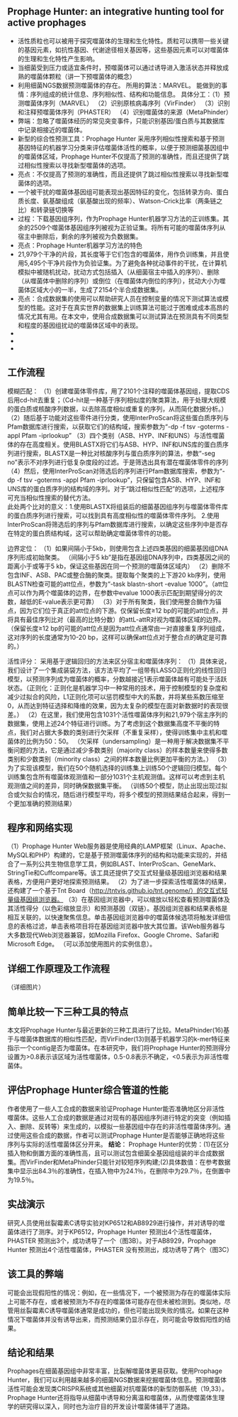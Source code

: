 ## Prophage Hunter: an integrative hunting tool for active prophages
+  活性质粒也可以被用于探究噬菌体的生理和生化特性。质粒可以携带一些关键的基因元素，如抗性基因、代谢途径相关基因等，这些基因元素可以对噬菌体的生理和生化特性产生影响。
+  当细菌受到压力或适宜条件时，预噬菌体可以通过诱导进入激活状态并释放成熟的噬菌体颗粒（讲一下预噬菌体的概念）
+  利用细菌NGS数据预测噬菌体的存在。  所用的算法：MARVEL。   能做到的事情：序列组成的统计信息、序列相似性、结构和功能信息。    具体分工：（1）预测噬菌体序列（MARVEL） （2）识别原核病毒序列（VirFinder） （3）识别和注释预噬菌体序列（PHASTER）  （4）识别噬菌体的来源（MetaPhinder）
+  弊端：忽略了噬菌体经历的常见突变事件，只能识别基因/蛋白质与其数据库中记录相接近的噬菌体。
+  新型的综合性预测工具：Prophage Hunter    采用序列相似性搜索和基于预测基因特征的机器学习分类来评估噬菌体活性的概率，以便于预测细菌基因组中的噬菌体区域，Prophage Hunter不仅提高了预测的准确性，而且还提供了跳过相似性搜索以寻找新型噬菌体的选项。
+  亮点：不仅提高了预测的准确性，而且还提供了跳过相似性搜索以寻找新型噬菌体的选项。
+  一个被干扰的噬菌体基因组可能表现出基因特征的变化，包括转录方向、蛋白质长度、氨基酸组成（氨基酸出现的频率）、Watson-Crick比率（两条链之比）和转录链切换等
+  过程：下载基因组序列，作为Prophage Hunter机器学习方法的正训练集。其余的2509个噬菌体基因组序列被视为正验证集。将所有可能的噬菌体序列从宿主中删除后，剩余的序列被视为负数据集。
+  亮点：Prophage Hunter机器学习方法的特色
+  21,979个干净的片段，其长度等于它们包含的噬菌体，用作负训练集，并且使用5,495个干净片段作为负验证集。为了避免各种扰动事件的干扰，在计算机模拟中被随机扰动，扰动方式包括插入（从细菌宿主中插入的序列）、删除（从噬菌体中删除的序列）或倒位（在噬菌体内倒位的序列），扰动大小为噬菌体区域大小的一半，生成了2154个半合成数据集。
+  亮点：合成数据集的使用可以帮助研究人员在控制变量的情况下测试算法或模型的性能。这对于在真实世界的数据集上训练算法可能过于困难或成本高昂的情况尤其有用。在本文中，使用合成数据集可以测试算法在预测具有不同类型和程度的基因组扰动的噬菌体区域中的表现。
+  
+  
+  
## 工作流程
模糊匹配：
（1）创建噬菌体零件库，用了2101个注释的噬菌体基因组，提取CDS后用cd-hit去重复；（Cd-hit是一种基于序列相似度的聚类算法，用于处理大规模的蛋白质或核酸序列数据，以去除高度相似或重复的序列，从而简化数据分析。）
（2）随后基于功能对这些零件进行分类，使用InterProScan将这些蛋白质序列与Pfam数据库进行搜索，以获取它们的结构域，搜索参数为“-dp -f tsv -goterms -appl Pfam -iprlookup” 
（3）四个类别（ASB、HYP、INF和UNS）与活性噬菌体的存在高度相关。使用BLASTX将它们与ASB、HYP、INF和UNS库的蛋白质序列进行搜索，BLASTX是一种比对核酸序列与蛋白质序列的算法，参数“-seg no”表示不对序列进行低复杂度段的过滤。于是筛选出具有潜在噬菌体零件的序列  
（4）然后，使用InterProScan对筛选后的序列进行Pfam数据库搜索，参数为“-dp -f tsv -goterms -appl Pfam -iprlookup”，只保留包含ASB、HYP、INF和UNS库的蛋白质序列的结构域的序列。对于“跳过相似性匹配”的选项，上述程序可充当相似性搜索的替代方法。     
此处两个比对的意义：1.使用BLASTX将组装后的细菌基因组序列与噬菌体零件库的蛋白质序列进行搜索，可以找到具有高度相似性的噬菌体零件序列。     2.使用InterProScan将筛选后的序列与Pfam数据库进行搜索，以确定这些序列中是否存在特定的蛋白质结构域，这可以帮助确定噬菌体零件的功能。


边界定位：
（1）如果间隔小于5kb，则使用包含上述四类基因的细菌基因组DNA序列形成初始聚类。 （间隔小于5 kb”是指在基因组DNA序列中，四类基因之间的距离小于或等于5 kb，保证这些基因在同一个预测的噬菌体区域内）
（2）删除不包含INF、ASB、PAC或整合酶的聚类。提取每个聚类的上下游20 kb序列，使用BLASTN检查可能的att位点，参数为“-task blastn-short -evalue 1000”。（att位点可以作为两个噬菌体的边界，在参数中evalue 1000表示匹配到期望得分的次数，越低的E-value表示更可靠）
（3）对于所有聚类，我们使用整合酶作为锚点，因为它们位于真正的att位点的下游。仅保留长度≥12 bp的可能的att位点，并将具有最佳序列比对（最高的比特分数）的attL-attR对视为噬菌体区域的边界。 （保留长度≥12 bp的可能的att位点是因为att位点通常由一对直接重复序列组成，这对序列的长度通常为10-20 bp，这样可以确保att位点对于整合点的确定是可靠的。）

活性评分：
采用基于逻辑回归的方法来区分宿主和噬菌体序列：
（1）具体来说，我们设计了一个集成装袋方法，该方法平均了一组带有LASSO正则化的线性回归模型，以预测序列成为噬菌体的概率，分数越接近1表示噬菌体越有可能处于活跃状态。（正则化：正则化是机器学习中一种常用的技术，用于控制模型的复杂度和减少过拟合的风险，L1正则化项可以惩罚模型中大的系数，并将某些系数压缩至0，从而达到特征选择和降维的效果，因为太复杂的模型在面对新数据时的表现很差。）
（2）在这里，我们使用包含1031个活性噬菌体序列和21,979个宿主序列的数据集，使用上述24个特征进行训练。为了考虑到这个数据集高度不平衡的特点，我们对占据大多数的类别进行欠采样（不重复采样），使得训练集中主机和噬菌体的比例为50：50。 （欠采样（undersampling）是一种用于解决数据集不平衡问题的方法，它是通过减少多数类别（majority class）的样本数量来使得多数类别和少数类别（minority class）之间的样本数量比例更加平衡的方法。）
（3）为了实现该模型，我们在50个随机选择的训练集上训练50个逻辑回归模型。每个训练集包含所有噬菌体观测值和一部分1031个主机观测值。这样可以考虑到主机观测值之间的差异，同时确保数据集平衡。  （训练50个模型，防止出现出现过拟合或欠拟合的情况，随后进行模型平均，将多个模型的预测结果结合起来，得到一个更加准确的预测结果）

## 程序和网络实现
（1）Prophage Hunter Web服务器是使用经典的LAMP框架（Linux、Apache、MySQL和PHP）构建的，它是基于预测噬菌体序列的结构和功能来实现的，并结合了一系列公共生物信息学工具，例如BLAST、InterProScan、GeneMark、StringTie和Cuffcompare等。该工具还提供了交互式轻量级基因组浏览器和结果表格，方便用户更好地探索预测结果。
（2）为了进一步探索活性噬菌体的结果，还构建了一个基于Tnt Board（http://tntvis.github.io/tnt.genome/）的交互式轻量级基因组浏览器。
（3）在基因组浏览器中，可以缩放以轻松查看预测噬菌体及其活性得分（以色彩缩放显示）和预测基因（双链）。基因组浏览器和结果表格是相互关联的，以快速聚焦信息。单击基因组浏览器中的噬菌体候选项将触发详细信息的表格过滤，单击表格项目将在基因组浏览器中放大其位置。该Web服务器与大多数现代Web浏览器兼容，如Mozilla Firefox、Google Chrome、Safari和Microsoft Edge。 （可以添加使用图片的实例信息）。

## 详细工作原理及工作流程
（详细图片）

## 简单比较一下三种工具的特点
本文将Prophage Hunter与最近更新的三种工具进行了比较。MetaPhinder(16)基于与噬菌体数据库的相似性匹配，而VirFinder(13)则基于机器学习的k-mer特征来指示一个contig是否为噬菌体。在本研究中，我们将Prophage Hunter的预测得分设置为>0.8表示该区域为活性噬菌体，0.5-0.8表示不确定，<0.5表示为非活性噬菌体。

## 评估Prophage Hunter综合管道的性能
作者使用了一些人工合成的数据来验证Prophage Hunter能否准确地区分非活性噬菌体。这些人工合成的数据是通过对现有的基因组序列进行特定的突变（例如插入、删除、反转等）来生成的，以模拟一些基因组中存在的非活性噬菌体序列。通过使用这些合成的数据，作者可以测试Prophage Hunter是否能够正确地将这些序列与实际的活性噬菌体区分开来。
**结论**：
Prophage Hunter的优势：(1)在区分插入物和倒置方面的准确性高，且可以测试包含细菌全基因组组装的半合成数据集。而VirFinder和MetaPhinder只能针对较短序列构建;(2)具体数值：在参考数据集中显示出84.3％的准确性，在插入物中为24.1％，在删除中为29.7％，在倒置中为19.5％。

## 实战演示
研究人员使用丝裂霉素C诱导实验对KP6512和AB8929进行操作，并对诱导的噬菌体进行了测序。对于KP6512，Prophage Hunter 预测出4个活性噬菌体，PHASTER 预测出3个，成功诱导了一个（图3B）。对于AB8929，Prophage Hunter 预测出4个活性噬菌体，PHASTER 没有预测出，成功诱导了两个（图3C）

## 该工具的弊端
可能会出现假阳性的情况：例如，在一些情况下，一个被预测为存在的噬菌体实际上可能不存在，或者被预测为不存在的噬菌体可能存在但未被检测到。类似地，尽管用丝裂霉素C诱导噬菌体通常是成功的，但也可能出现失败的情况。如果在这种情况下噬菌体并没有诱导出来，而预测结果仍显示存在，则可能会导致假阳性的结果。

## 结论和结果
Prophages在细菌基因组中非常丰富，比裂解噬菌体更易获取。使用Prophage Hunter，我们可以利用越来越多的细菌NGS数据来挖掘噬菌体信息。预测噬菌体活性可能会发现类CRISPR系统或其他细菌对抗噬菌体的新型防御系统（19,33）。Prophage Hunter还将指导从细菌中诱导和分离温和噬菌体，从而使噬菌体生理学的研究得以深入，同时也为治疗目的开发设计噬菌体铺平了道路。

## 










































